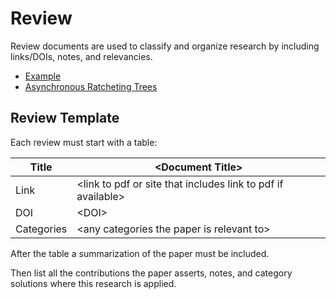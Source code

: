 # Review

Review documents are used to classify and organize research by including links/DOIs, notes, and relevancies.

- [Example](./example.md)
- [Asynchronous Ratcheting Trees](./asynchronous-ratcheting-trees.md)

## Review Template

Each review must start with a table:

Title | \<Document Title> |
---|---|
Link | \<link to pdf or site that includes link to pdf if available> |
DOI | \<DOI> |
Categories | \<any categories the paper is relevant to> |

After the table a summarization of the paper must be included.

Then list all the contributions the paper asserts, notes, and category solutions where this research is applied.
